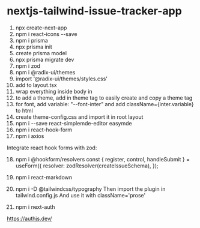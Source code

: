 # nextjs-tailwind-issue-tracker-app

1. npx create-next-app
2. npm i react-icons --save
3. npm i prisma
4. npx prisma init
5. create prisma model
6. npx prisma migrate dev
7. npm i zod
8. npm i @radix-ui/themes
9. import '@radix-ui/themes/styles.css'
10. add to layout.tsx
11. wrap everything inside body in <Theme>
12. to add a theme, add <ThemePanel /> in theme tag to easily create and copy a theme tag
13. for font, add variable: "--font-inter" and add className={inter.variable} to html
14. create theme-config.css and import it in root layout
15. npm i --save react-simplemde-editor easymde
16. npm i react-hook-form
17. npm i axios

Integrate react hook forms with zod:

18. npm i @hookform/resolvers
    const { register, control, handleSubmit } = useForm<IssueForm>({
    resolver: zodResolver(createIssueSchema),
    });

19. npm i react-markdown
20. npm i -D @tailwindcss/typography
    Then import the plugin in tailwind.config.js
    And use it with className='prose'

21. npm i next-auth

https://authjs.dev/
